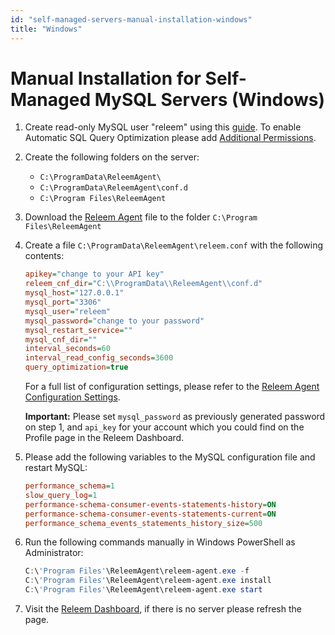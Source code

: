 ```yaml
---
id: "self-managed-servers-manual-installation-windows"
title: "Windows"
---
```


# Manual Installation for Self-Managed MySQL Servers (Windows)


1. Create read-only MySQL user "releem" using this [guide](/releem-agent/mysql-permissions).
   To enable Automatic SQL Query Optimization please add [Additional Permissions](/releem-agent/mysql-permissions#additional-database-permissions-required).

2. Create the following folders on the server:
   - `C:\ProgramData\ReleemAgent\`
   - `C:\ProgramData\ReleemAgent\conf.d`
   - `C:\Program Files\ReleemAgent`

3. Download the [Releem Agent](https://releem.s3.us-east-1.amazonaws.com/v2/releem-agent.exe) file to the folder `C:\Program Files\ReleemAgent`

4. Create a file `C:\ProgramData\ReleemAgent\releem.conf` with the following contents:
   ```ini
   apikey="change to your API key"
   releem_cnf_dir="C:\\ProgramData\\ReleemAgent\\conf.d"
   mysql_host="127.0.0.1"
   mysql_port="3306"
   mysql_user="releem"
   mysql_password="change to your password"
   mysql_restart_service=""
   mysql_cnf_dir=""
   interval_seconds=60
   interval_read_config_seconds=3600
   query_optimization=true
   ```

   For a full list of configuration settings, please refer to the [Releem Agent Configuration Settings](/releem-agent/configuration).

   **Important:** Please set `mysql_password` as previously generated password on step 1, and `api_key` for your account which you could find on the Profile page in the Releem Dashboard.

5. Please add the following variables to the MySQL configuration file and restart MySQL:
   ```ini
   performance_schema=1
   slow_query_log=1
   performance-schema-consumer-events-statements-history=ON
   performance-schema-consumer-events-statements-current=ON
   performance_schema_events_statements_history_size=500
   ```

6. Run the following commands manually in Windows PowerShell as Administrator:
   ```powershell
   C:\'Program Files'\ReleemAgent\releem-agent.exe -f
   C:\'Program Files'\ReleemAgent\releem-agent.exe install
   C:\'Program Files'\ReleemAgent\releem-agent.exe start
   ```

7. Visit the [Releem Dashboard](https://app.releem.com/), if there is no server please refresh the page.

